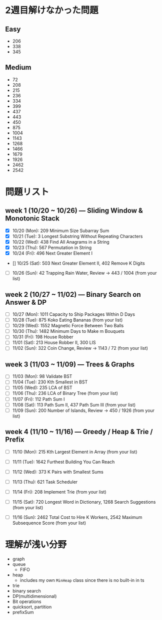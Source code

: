 # 2週目解けなかった問題
## Easy
- 206
- 338
- 345

## Medium
- 72
- 208
- 215
- 236
- 334
- 399
- 437
- 443
- 450
- 875
- 1004
- 1143
- 1268
- 1466
- 1679
- 1926
- 2462
- 2542


# 問題リスト

## week 1 (10/20 ~ 10/26) — Sliding Window & Monotonic Stack
- [x] 10/20 (Mon): 209 Minimum Size Subarray Sum
- [x] 10/21 (Tue): 3 Longest Substring Without Repeating Characters
- [x] 10/22 (Wed): 438 Find All Anagrams in a String
- [x] 10/23 (Thu): 567 Permutation in String
- [x] 10/24 (Fri): 496 Next Greater Element I
- [] 10/25 (Sat): 503 Next Greater Element II, 402 Remove K Digits
- [ ] 10/26 (Sun): 42 Trapping Rain Water, Review → 443 / 1004 (from your list)

## week 2 (10/27 ~ 11/02) — Binary Search on Answer & DP
- [ ] 10/27 (Mon): 1011 Capacity to Ship Packages Within D Days
- [ ] 10/28 (Tue): 875 Koko Eating Bananas (from your list)
- [ ] 10/29 (Wed): 1552 Magnetic Force Between Two Balls
- [ ] 10/30 (Thu): 1482 Minimum Days to Make m Bouquets
- [ ] 10/31 (Fri): 198 House Robber
- [ ] 11/01 (Sat): 213 House Robber II, 300 LIS
- [ ] 11/02 (Sun): 322 Coin Change, Review → 1143 / 72 (from your list)

## week 3 (11/03 ~ 11/09) — Trees & Graphs
- [ ] 11/03 (Mon): 98 Validate BST
- [ ] 11/04 (Tue): 230 Kth Smallest in BST
- [ ] 11/05 (Wed): 235 LCA of BST
- [ ] 11/06 (Thu): 236 LCA of Binary Tree (from your list)
- [ ] 11/07 (Fri): 112 Path Sum I
- [ ] 11/08 (Sat): 113 Path Sum II, 437 Path Sum III (from your list)
- [ ] 11/09 (Sun): 200 Number of Islands, Review → 450 / 1926 (from your list)

## week 4 (11/10 ~ 11/16) — Greedy / Heap & Trie / Prefix
- [ ] 11/10 (Mon): 215 Kth Largest Element in Array (from your list)
- [ ] 11/11 (Tue): 1642 Furthest Building You Can Reach
- [ ] 11/12 (Wed): 373 K Pairs with Smallest Sums
- [ ] 11/13 (Thu): 621 Task Scheduler
- [ ] 11/14 (Fri): 208 Implement Trie (from your list)
- [ ] 11/15 (Sat): 720 Longest Word in Dictionary, 1268 Search Suggestions (from your list)
- [ ] 11/16 (Sun): 2462 Total Cost to Hire K Workers, 2542 Maximum Subsequence Score (from your list)


# 理解が浅い分野
- graph
- queue
  - FIFO
- heap
  - includes my own `MinHeap` class since there is no built-in in ts
- trie
- binary search
- DP(multidimensional)
- Bit operations
- quicksort, partition
- prefixSum

